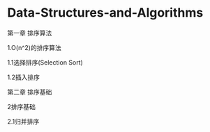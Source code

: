 # Data-Structures-and-Algorithms
第一章 排序算法

1.O(n^2)的排序算法

1.1选择排序(Selection Sort)

1.2插入排序

第二章 排序基础

2排序基础

2.1归并排序
